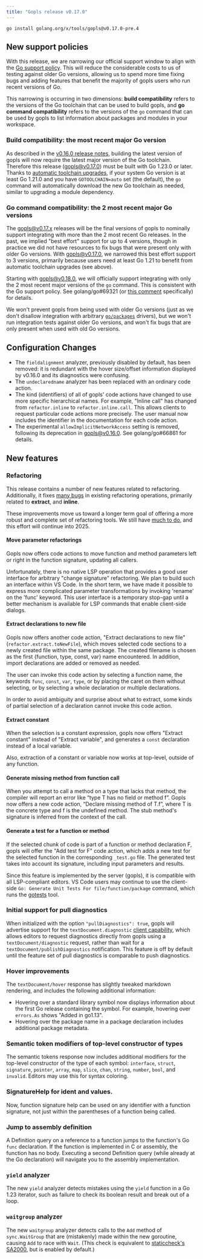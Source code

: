 ```yaml
---
title: "Gopls release v0.17.0"
---
```


<!-- TODO: update this unstruction once v0.17.0 is released

    Also, tweak the img URLs when publishing to GitHub Releases.
-->

```
go install golang.org/x/tools/gopls@v0.17.0-pre.4
```

## New support policies

With this release, we are narrowing our official support window to align with
the [Go support policy](https://go.dev/doc/devel/release#policy). This will
reduce the considerable costs to us of testing against older Go versions,
allowing us to spend more time fixing bugs and adding features that benefit the
majority of gopls users who run recent versions of Go.

This narrowing is occurring in two dimensions: **build compatibility** refers to
the versions of the Go toolchain that can be used to build gopls, and **go
command compatibility** refers to the versions of the `go` command that can be
used by gopls to list information about packages and modules in your workspace.

### Build compatibility: the most recent major Go version

As described in the [v0.16.0 release
notes](https://github.com/golang/tools/releases/tag/gopls%2Fv0.16.0), building the
latest version of gopls will now require the latest major version of the Go
toolchain. Therefore this release (gopls@v0.17.0) must be built with Go 1.23.0
or later. Thanks to [automatic toolchain
upgrades](https://go.dev/blog/toolchain), if your system Go version is at least
Go 1.21.0 and you have `GOTOOLCHAIN=auto` set (the default), the `go` command
will automatically download the new Go toolchain as needed, similar to
upgrading a module dependency.

### Go command compatibility: the 2 most recent major Go versions

The gopls@v0.17.x releases will be the final versions of gopls to nominally
support integrating with more than the 2 most recent Go releases. In the past,
we implied "best effort" support for up to 4 versions, though in practice we
did not have resources to fix bugs that were present only with older Go
versions. With gopls@v0.17.0, we narrowed this best effort support to 3
versions, primarily because users need at least Go 1.21 to benefit from
automatic toolchain upgrades (see above).

Starting with gopls@v0.18.0, we will officially support integrating with only
the 2 most recent major versions of the `go` command. This is consistent with
the Go support policy. See golang/go#69321 (or [this
comment](https://github.com/golang/go/issues/69321#issuecomment-2344996677)
specifically) for details.

We won't prevent gopls from being used with older Go versions (just as we
don't disallow integration with arbitrary
[`go/packages`](https://pkg.go.dev/golang.org/x/tools/go/packages) drivers),
but we won't run integration tests against older Go versions, and won't fix
bugs that are only present when used with old Go versions.

## Configuration Changes

- The `fieldalignment` analyzer, previously disabled by default, has
  been removed: it is redundant with the hover size/offset information
  displayed by v0.16.0 and its diagnostics were confusing.
- The `undeclaredname` analyzer has been replaced with an ordinary code action.
- The kind (identifiers) of all of gopls' code actions have changed
  to use more specific hierarchical names. For example, "Inline call"
  has changed from `refactor.inline` to `refactor.inline.call`.
  This allows clients to request particular code actions more precisely.
  The user manual now includes the identifier in the documentation for each code action.
- The experimental `allowImplicitNetworkAccess` setting is removed, following
  its deprecation in gopls@v0.16.0. See golang/go#66861 for details.

## New features

### Refactoring

This release contains a number of new features related to refactoring.
Additionally, it fixes [many
bugs](https://github.com/golang/go/issues?q=is%3Aissue+milestone%3Agopls%2Fv0.17.0+label%3ARefactoring+is%3Aclosed)
in existing refactoring operations, primarily related to **extract**, and **inline**.

These improvements move us toward a longer term goal of offering a more robust
and complete set of refactoring tools. We still have [much to
do](https://github.com/golang/go/issues?q=is%3Aissue+label%3Agopls+label%3ARefactoring+is%3Aopen+),
and this effort will continue into 2025.

#### Move parameter refactorings

Gopls now offers code actions to move function and method parameters left or
right in the function signature, updating all callers.

Unfortunately, there is no native LSP operation that provides a good user
interface for arbitrary "change signature" refactoring. We plan to build such
an interface within VS Code. In the short term, we have made it possible to
express more complicated parameter transformations by invoking 'rename' on the
'func' keyword. This user interface is a temporary stop-gap until a better
mechanism is available for LSP commands that enable client-side dialogs.

#### Extract declarations to new file

Gopls now offers another code action,
"Extract declarations to new file" (`refactor.extract.toNewFile`),
which moves selected code sections to a newly created file within the
same package. The created filename is chosen as the first {function, type,
const, var} name encountered. In addition, import declarations are added or
removed as needed.

The user can invoke this code action by selecting a function name, the keywords
`func`, `const`, `var`, `type`, or by placing the caret on them without selecting,
or by selecting a whole declaration or multiple declarations.

In order to avoid ambiguity and surprise about what to extract, some kinds
of partial selection of a declaration cannot invoke this code action.

#### Extract constant

When the selection is a constant expression, gopls now offers "Extract
constant" instead of "Extract variable", and generates a `const`
declaration instead of a local variable.

Also, extraction of a constant or variable now works at top-level,
outside of any function.

#### Generate missing method from function call

When you attempt to call a method on a type that lacks that method, the
compiler will report an error like “type T has no field or method f”. Gopls now
offers a new code action, “Declare missing method of T.f”, where T is the
concrete type and f is the undefined method. The stub method's signature is
inferred from the context of the call.

#### Generate a test for a function or method

If the selected chunk of code is part of a function or method declaration F,
gopls will offer the "Add test for F" code action, which adds a new test for the
selected function in the corresponding `_test.go` file. The generated test takes
into account its signature, including input parameters and results.

Since this feature is implemented by the server (gopls), it is compatible with
all LSP-compliant editors. VS Code users may continue to use the client-side
`Go: Generate Unit Tests For file/function/package` command, which runs the
[gotests](https://github.com/cweill/gotests) tool.

### Initial support for pull diagnostics

When initialized with the option `"pullDiagnostics": true`, gopls will advertise support for the
`textDocument.diagnostic`
[client capability](https://microsoft.github.io/language-server-protocol/specifications/lsp/3.17/specification/#textDocument_pullDiagnostics),
which allows editors to request diagnostics directly from gopls using a
`textDocument/diagnostic` request, rather than wait for a
`textDocument/publishDiagnostics` notification. This feature is off by default
until the feature set of pull diagnostics is comparable to push diagnostics.

### Hover improvements

The `textDocument/hover` response has slightly tweaked markdown rendering, and
includes the following additional information:

- Hovering over a standard library symbol now displays information about the
  first Go release containing the symbol. For example, hovering over
  `errors.As` shows "Added in go1.13".
- Hovering over the package name in a package declaration includes additional
  package metadata.

### Semantic token modifiers of top-level constructor of types

The semantic tokens response now includes additional modifiers for the top-level
constructor of the type of each symbol:
`interface`, `struct`, `signature`, `pointer`, `array`, `map`, `slice`, `chan`, `string`, `number`, `bool`, and `invalid`.
Editors may use this for syntax coloring.

### SignatureHelp for ident and values.

Now, function signature help can be used on any identifier with a function
signature, not just within the parentheses of a function being called.

### Jump to assembly definition

A Definition query on a reference to a function jumps to the
function's Go `func` declaration. If the function is implemented in C
or assembly, the function has no body. Executing a second Definition
query (while already at the Go declaration) will navigate you to the
assembly implementation.

### `yield` analyzer

The new `yield` analyzer detects mistakes using the `yield` function
in a Go 1.23 iterator, such as failure to check its boolean result and
break out of a loop.

### `waitgroup` analyzer

The new `waitgroup` analyzer detects calls to the `Add` method of
`sync.WaitGroup` that are (mistakenly) made within the new goroutine,
causing `Add` to race with `Wait`.
(This check is equivalent to
[staticcheck's SA2000](https://staticcheck.dev/docs/checks#SA2000),
but is enabled by default.)
